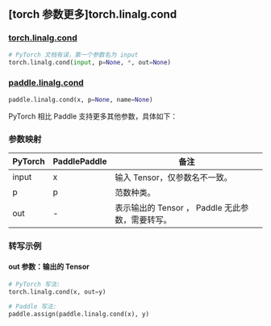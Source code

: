 ## [torch 参数更多]torch.linalg.cond

### [torch.linalg.cond](https://pytorch.org/docs/stable/generated/torch.linalg.cond.html#torch.linalg.cond)

```python
# PyTorch 文档有误，第一个参数名为 input
torch.linalg.cond(input, p=None, *, out=None)
```

### [paddle.linalg.cond](https://www.paddlepaddle.org.cn/documentation/docs/zh/api/paddle/linalg/cond_cn.html)

```python
paddle.linalg.cond(x, p=None, name=None)
```

PyTorch 相比 Paddle 支持更多其他参数，具体如下：

### 参数映射

| PyTorch | PaddlePaddle | 备注                                                 |
| ------- | ------------ | ---------------------------------------------------- |
| input       | x            | 输入 Tensor，仅参数名不一致。                        |
| p       | p            | 范数种类。                                           |
| out     | -            | 表示输出的 Tensor ， Paddle 无此参数，需要转写。 |

### 转写示例

#### out 参数：输出的 Tensor

```python
# PyTorch 写法:
torch.linalg.cond(x, out=y)

# Paddle 写法:
paddle.assign(paddle.linalg.cond(x), y)
```
